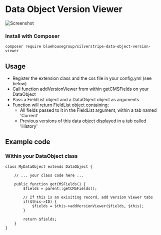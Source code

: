 Data Object Version Viewer
==========================
![Screenshot](https://github.com/bluehousegroup/silverstripe-data-object-version-viewer/blob/master/VersionViewerScreenShot.png)

### Install with Composer  
	composer require bluehousegroup/silverstripe-data-object-version-viewer

## Usage

 - Register the extension class and the css file in your config.yml (see below)
 - Call function addVersionViewer from within getCMSFields on your DataObject
 - Pass a FieldList object and a DataObject object as arguments
 - Function will return FieldList object containing:
   - All fields passed to it in the FieldList argument, within a tab named 'Current'
   - Previous versions of this data object displayed in a tab called 'History'

## Example code

### Within your DataObject class

	class MyDataObject extends DataObject {

		// ... your class code here ...

		public function getCMSFields() {
			$fields = parent::getCMSFields();

			// If this is an exisiting record, add Version Viewer tabs
			if($this->ID) {
				$fields = $this->addVersionViewer($fields, $this);
			}

			return $fields;
		}
	}
